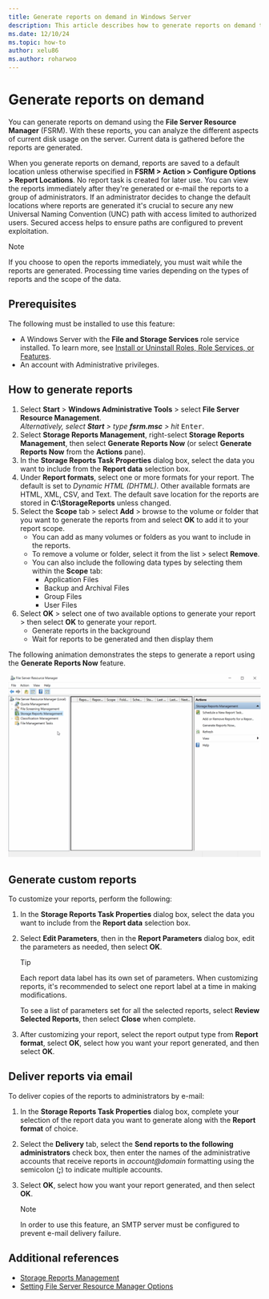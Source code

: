 ```yaml
---
title: Generate reports on demand in Windows Server
description: This article describes how to generate reports on demand to analyze disk usage in the Windows Server environment using FSRM (File Server Resource Manager).
ms.date: 12/10/24
ms.topic: how-to
author: xelu86
ms.author: roharwoo
---
```


# Generate reports on demand

You can generate reports on demand using the **File Server Resource Manager** (FSRM). With these reports, you can analyze the different aspects of current disk usage on the server. Current data is gathered before the reports are generated.

When you generate reports on demand, reports are saved to a default location unless otherwise specified in **FSRM > Action > Configure Options > Report Locations**. No report task is created for later use. You can view the reports immediately after they're generated or e-mail the reports to a group of administrators. If an administrator decides to change the default locations where reports are generated it's crucial to secure any new Universal Naming Convention (UNC) path with access limited to authorized users. Secured access helps to ensure paths are configured to prevent exploitation.

> [!NOTE]
> If you choose to open the reports immediately, you must wait while the reports are generated. Processing time varies depending on the types of reports and the scope of the data.

## Prerequisites

The following must be installed to use this feature:

- A Windows Server with the **File and Storage Services** role service installed. To learn more, see [Install or Uninstall Roles, Role Services, or Features](/windows-server/administration/server-manager/install-or-uninstall-roles-role-services-or-features).
- An account with Administrative privileges.

## How to generate reports

1. Select **Start** > **Windows Administrative Tools** > select **File Server Resource Management**.
<br>_Alternatively, select **Start** > type **fsrm.msc** > hit_ <kbd>Enter</kbd>.
1. Select **Storage Reports Management**, right-select **Storage Reports Management**, then select **Generate Reports Now** (or select **Generate Reports Now** from the **Actions** pane).
1. In the **Storage Reports Task Properties** dialog box, select the data you want to include from the **Report data** selection box.
1. Under **Report formats**, select one or more formats for your report. The default is set to _Dynamic HTML (DHTML)_. Other available formats are HTML, XML, CSV, and Text. The default save location for the reports are stored in **C:\StorageReports** unless changed.
1. Select the **Scope** tab > select **Add** > browse to the volume or folder that you want to generate the reports from and select **OK** to add it to your report scope.
   - You can add as many volumes or folders as you want to include in the reports.
   - To remove a volume or folder, select it from the list > select **Remove**.
   - You can also include the following data types by selecting them within the **Scope** tab:
      - Application Files
      - Backup and Archival Files
      - Group Files
      - User Files
1. Select **OK** > select one of two available options to generate your report > then select **OK** to generate your report.
   - Generate reports in the background
   - Wait for reports to be generated and then display them

The following animation demonstrates the steps to generate a report using the **Generate Reports Now** feature.

![A video demonstrating how to generate a report using the generate reports now feature in the File Server Resource Manager for Windows Server.](../media/generate-reports-now-gif.gif)

## Generate custom reports

To customize your reports, perform the following:

1. In the **Storage Reports Task Properties** dialog box, select the data you want to include from the **Report data** selection box.
1. Select **Edit Parameters**, then in the **Report Parameters** dialog box, edit the parameters as needed, then select **OK**.

   > [!TIP]
   > Each report data label has its own set of parameters. When customizing reports, it's recommended to select one report label at a time in making modifications.
   >
   > To see a list of parameters set for all the selected reports, select **Review Selected Reports**, then select **Close** when complete.

1. After customizing your report, select the report output type from **Report format**, select **OK**, select how you want your report generated, and then select **OK**.

## Deliver reports via email

To deliver copies of the reports to administrators by e-mail:

1. In the **Storage Reports Task Properties** dialog box, complete your selection of the report data you want to generate along with the **Report format** of choice.
1. Select the **Delivery** tab, select the **Send reports to the following administrators** check box, then enter the names of the administrative accounts that receive reports in _account@domain_ formatting using the semicolon (**;**) to indicate multiple accounts.
1. Select **OK**, select how you want your report generated, and then select **OK**.

   > [!NOTE]
   > In order to use this feature, an SMTP server must be configured to prevent e-mail delivery failure.

## Additional references

- [Storage Reports Management](storage-reports-management.md)
- [Setting File Server Resource Manager Options](setting-file-server-resource-manager-options.md)
